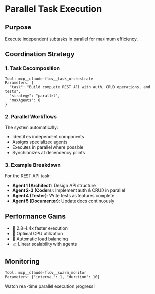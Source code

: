 # Parallel Task Execution

## Purpose
Execute independent subtasks in parallel for maximum efficiency.

## Coordination Strategy

### 1. Task Decomposition
```
Tool: mcp__claude-flow__task_orchestrate
Parameters: {
  "task": "Build complete REST API with auth, CRUD operations, and tests",
  "strategy": "parallel",
  "maxAgents": 8
}
```

### 2. Parallel Workflows
The system automatically:
- Identifies independent components
- Assigns specialized agents
- Executes in parallel where possible
- Synchronizes at dependency points

### 3. Example Breakdown
For the REST API task:
- **Agent 1 (Architect)**: Design API structure
- **Agent 2-3 (Coders)**: Implement auth & CRUD in parallel
- **Agent 4 (Tester)**: Write tests as features complete
- **Agent 5 (Documenter)**: Update docs continuously

## Performance Gains
- 🚀 2.8-4.4x faster execution
- 💪 Optimal CPU utilization
- 🔄 Automatic load balancing
- 📈 Linear scalability with agents

## Monitoring
```
Tool: mcp__claude-flow__swarm_monitor
Parameters: {"interval": 1, "duration": 10}
```

Watch real-time parallel execution progress!
